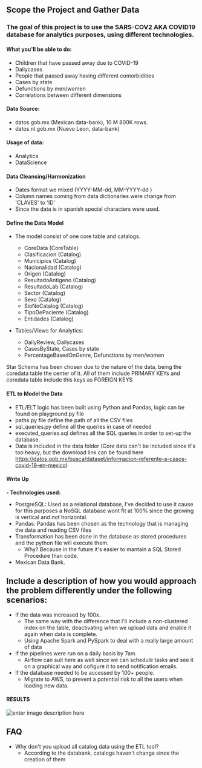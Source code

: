 

## Scope the Project and Gather Data

### The goal of this project is to use the SARS-COV2 AKA COVID19 database for analytics purposes, using different technologies.

#### What you'll be able to do:
- Children that have passed away due to COVID-19
-   Dailycases
-   People that passed away having different comorbidities
-   Cases by state
-   Defunctions by men/women
- Correlations between different dimensions
 

#### Data Source: 
- datos.gob.mx (Mexican data-bank), 10 M 800K rows.
- datos.nl.gob.mx (Nuevo Leon, data-bank) 

#### Usage of data:
- Analytics
- DataScience

#### Data Cleansing/Harmonization

- Dates format we mixed (YYYY-MM-dd, MM-YYYY-dd )
- Column names coming from data dictionaries were change from 'CLAVES' to 'ID'
- Since the data is in spanish special characters were used.

#### Define the Data Model

- The model consist of one core table and catalogs.
	- CoreData (CoreTable)
	- Clasificacion (Catalog)
	- Municipios (Catalog)
	- Nacionalidad (Catalog)
	- Origen (Catalog)
	- ResultadoAntigeno (Catalog)
	- ResultadoLab (Catalog)
	- Sector (Catalog)
	- Sexo (Catalog)
	- SioNoCatalog (Catalog)
	- TipoDePaciente (Catalog)
	- Entidades (Catalog)

- Tables/Views for Analytics:
	- DailyReview, Dailycases
	- CasesByState, Cases by state
	- PercentageBasedOnGenre, Defunctions by men/women
 
Star Schema has been chosen due to the nature of the data, being the coredata table the center of it.
All of them include PRIMARY KEYs and coredata table include this keys as FOREIGN KEYS

####  ETL to Model the Data

-   ETL/ELT logic has been built using Python and Pandas, logic can be found on playground.py file
- paths.py file define the path of all the CSV files
- sql_queries.py define all the queries in case of needed
- executed_queries.sql defines all the SQL queries in order to set-up the database.
- Data is included in the data folder (Core data can't be included since it's too heavy, but the download link can be found here https://datos.gob.mx/busca/dataset/informacion-referente-a-casos-covid-19-en-mexico)

#### Write Up

**- Technologies used:**
- PostgreSQL: Used as a relational database, I've decided to use it cause for this purposes a NoSQL database wont fit at 100% since the growing is vertical and not horizontal.
- Pandas: Pandas has been chosen as the technology that is managing the data and reading CSV files
- Transformation has been done in the database as stored procedures and the python file will execute them.
	- Why? Because in the future it's easier to mantain a SQL Stored Procedure than code.
-   Mexican Data Bank.



## Include a description of how you would approach the problem differently under the following scenarios:
   -   If the data was increased by 100x.
	   - The same way with the difference that I'll include a non-clustered index on the table, deactivating when we upload data and enable it again when data is complete.
	   - Using Apache Spark and PySpark to deal with a really large amount of data
   -   If the pipelines were run on a daily basis by 7am.
	   - Airflow can suit here as well since we can schedule tasks and see it on a graphical way and cofigure it to send notification emails.
   -   If the database needed to be accessed by 100+ people.
	   - Migrate to AWS, to prevent a potential risk to all the users when loading new data.

#### RESULTS

![enter image description here](https://i.imgur.com/y6pWTWX.jpg)



## FAQ

- Why don't you upload all catalog data using the ETL tool?
	- According to the databank, catalogs haven't change since the creation of them
